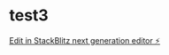 # test3

[Edit in StackBlitz next generation editor ⚡️](https://stackblitz.com/~/github.com/ArthurPhyto/test3)